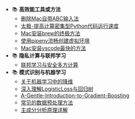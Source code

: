  - :books: **高效能工具或方法**
   - [删除Mac自带ABC输入法](post/高效能工具或方法/删除Mac自带ABC输入法.md)
   - [太极-提高计算密集型Python代码运行速度](post/高效能工具或方法/太极-提高计算密集型Python代码运行速度.md)
   - [Mac安装brew的终极方法](post/高效能工具或方法/Mac安装brew的终极方法.md)
   - [使用pipenv流畅创建虚拟环境](post/高效能工具或方法/使用pipenv流畅创建虚拟环境.md)
   - [Mac安装vscode最快的方法](post/高效能工具或方法/Mac安装vscode最快的方法.md)
 - :books: **隐私计算与联邦学习**
   - [联邦学习与安全多方计算](post/隐私计算与联邦学习/联邦学习与安全多方计算.md)
 - :books: **模式识别与机器学习**
   - [关于机器学习中的降维](post/模式识别与机器学习/关于机器学习中的降维.md)
   - [深入理解LogisticLoss与回归树](post/模式识别与机器学习/深入理解LogisticLoss与回归树.md)
   - [A-Gentle-Introduction-to-Gradient-Boosting](post/模式识别与机器学习/A-Gentle-Introduction-to-Gradient-Boosting.md)
   - [常见的数据预处理方法](post/模式识别与机器学习/常见的数据预处理方法.md)
   - [主成分分析原理详解](post/模式识别与机器学习/主成分分析原理详解.md)

